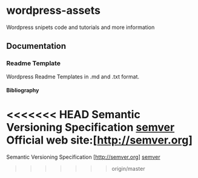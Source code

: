 # wordpress-assets
Wordpress snipets code and tutorials and more information

## Documentation
### Readme Template
Wordpress Readme Templates in .md and .txt format.

#### Bibliography

<<<<<<< HEAD
Semantic Versioning Specification [semver](Docs/semver/semver.md)
Official web site:[http://semver.org]
=======
Semantic Versioning Specification [http://semver.org]
[semver](Docs/semver/semver.md)
>>>>>>> origin/master
